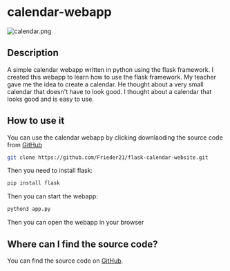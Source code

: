 # calendar-webapp

![calendar.png](../static/assets/images/calendar.png)

## Description

A simple calendar webapp written in python using the flask framework. I created this webapp to learn how to use the flask framework. My teacher gave me the idea to create a calendar. He thought about a very small calendar that doesn't have to look good. I thought about a calendar that looks good and is easy to use.

## How to use it

You can use the calendar webapp by clicking downlaoding the source code from [GitHub](https://github.com/Frieder21/flask-calendar-website)

```bash
git clone https://github.com/Frieder21/flask-calendar-website.git
```

Then you need to install flask:

```bash
pip install flask
```

Then you can start the webapp:

```bash
python3 app.py
```

Then you can open the webapp in your browser

## Where can I find the source code?

You can find the source code on [GitHub](https://github.com/Frieder21/flask-calendar-website).